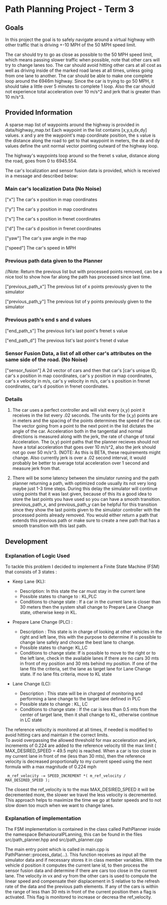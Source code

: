 # Path Planning Project - Term 3

## Goals
In this project the goal is to safely navigate around a virtual highway with other traffic that is driving +-10 MPH of the 50 MPH speed limit.

The car should try to go as close as possible to the 50 MPH speed limit, which means passing slower traffic when possible, note that other cars will try to change lanes too. 
The car should avoid hitting other cars at all cost as well as driving inside of the marked road lanes at all times, unless going from one lane to another.
The car should be able to make one complete loop around the 6946m highway. Since the car is trying to go 50 MPH, it should take a little over 5 minutes to complete 1 loop. 
Also the car should not experience total acceleration over 10 m/s^2 and jerk that is greater than 10 m/s^3.

## Provided Information

A sparse map list of waypoints around the highway is provided in data/highway_map.txt
Each waypoint in the list contains  [x,y,s,dx,dy] values. x and y are the waypoint's map coordinate position, the s value is the distance along the road to get to that waypoint in meters, the dx and dy values define the unit normal vector pointing outward of the highway loop.

The highway's waypoints loop around so the frenet s value, distance along the road, goes from 0 to 6945.554.

The car's localization and sensor fusion data is provided, which is received in a message and described below:

### Main car's localization Data (No Noise)

["x"] The car's x position in map coordinates

["y"] The car's y position in map coordinates

["s"] The car's s position in frenet coordinates

["d"] The car's d position in frenet coordinates

["yaw"] The car's yaw angle in the map

["speed"] The car's speed in MPH

### Previous path data given to the Planner

//Note: Return the previous list but with processed points removed, can be a nice tool to show how far along
the path has processed since last time. 

["previous_path_x"] The previous list of x points previously given to the simulator

["previous_path_y"] The previous list of y points previously given to the simulator

### Previous path's end s and d values 

["end_path_s"] The previous list's last point's frenet s value

["end_path_d"] The previous list's last point's frenet d value

### Sensor Fusion Data, a list of all other car's attributes on the same side of the road. (No Noise)

["sensor_fusion"] A 2d vector of cars and then that car's [car's unique ID, car's x position in map coordinates, car's y position in map coordinates, car's x velocity in m/s, car's y velocity in m/s, car's s position in frenet coordinates, car's d position in frenet coordinates. 

### Details

1. The car uses a perfect controller and will visit every (x,y) point it receives in the list every .02 seconds. The units for the (x,y) points are in meters and the spacing of the points determines the speed of the car. The vector going from a point to the next point in the list dictates the angle of the car. Acceleration both in the tangential and normal directions is measured along with the jerk, the rate of change of total Acceleration. The (x,y) point paths that the planner recieves should not have a total acceleration that goes over 10 m/s^2, also the jerk should not go over 50 m/s^3. (NOTE: As this is BETA, these requirements might change. Also currently jerk is over a .02 second interval, it would probably be better to average total acceleration over 1 second and measure jerk from that.

2. There will be some latency between the simulator running and the path planner returning a path, with optimized code usually its not very long maybe just 1-3 time steps. During this delay the simulator will continue using points that it was last given, because of this its a good idea to store the last points you have used so you can have a smooth transition. previous_path_x, and previous_path_y can be helpful for this transition since they show the last points given to the simulator controller with the processed points already removed. You would either return a path that extends this previous path or make sure to create a new path that has a smooth transition with this last path.

## Development

### Explanation of Logic Used
To tackle this problem I decided to implement a Finite State Machine (FSM) that consists of 3 states :

* Keep Lane (KL):
    - Description: In this state the car must stay in the current lane
    - Possible states to change to : KL,PLC
    - Conditions to change state : If a car in the current lane is closer than 30 meters then the system shall change to Prepare Lane Change state, otherwise keep in KL.

* Prepare Lane Change (PLC) :
    - Description : This state is in charge of looking at other vehicles in the right and left lane, this with the purpose to determine if is possible to change lane safely and choose the best lane to change.
    - Possible states to change: KL,LC
    - Conditions to change state: If is possible to move to the right or to the left lane, check in the available lanes if there are no cars 30 mts in front of my position and 30 mts behind my position. If one of the lane fits the criteria, set the lane as target lane for Lane Change state. If no lane fits criteria, move to KL state
                
* Lane Change (LC):
    - Description : This state will be in charged of monitoring and performing a lane change to the target lane defined in PLC
    - Possible state to change : KL, LC 
    - Conditions to change state : If the car is less than 0.5 mts from the center of target lane, then it shall change to KL, otherwise continue in LC state
 
 
 The reference velocity is monitored at all times, if needed is modified to avoid hitting cars and maintain it the correct limits.  
 To avoid overpassing the allowed threshold for max acceleration and jerk, increments of 0.224 are added to the reference velocity till the max limit ( MAX_DESIRED_SPEED = 49.5 mph) is reached.
 When a car is too close in my current lane in front of me (less than 30 mts), then the reference velocity is decreased proportionally to my current speed using the next formula with a max magnitude of 0.224 mph

~~~~
 m_ref_velocity -= SPEED_INCREMENT *( m_ref_velocity / MAX_DESIRED_SPEED );
~~~~ 
 
 The closest the ref_velocity is to the max MAX_DESIRED_SPEED it will be decremented more, the slower we travel the less velocity is decremented. This approach helps to maximize the time we go at faster speeds and to not slow down too much when we want to change lanes.
 
 ### Explanation of implementation
 
 The FSM implementation is contained in the class called PathPlanner inside the namespace BehaviouralPLanning, this can be found in the files src/path_planner.hpp and src/path_planner.cpp
 
 The main entry point which is called in main.cpp  is PathPlanner::process_data(...). This function receives as input all the simulator data and if necessary stores it in class member variables. With the vehicle d position it computes the current lane id, to then process the sensor fusion data and determine if there are cars too close in the current lane. 
 The velocity in vx and vy from the other cars is used to compute the linear speed and compensate their displacement in S relative to the refresh rate of the data and the previous path elements. 
 If any of the cars is within the range of less than 30 mts in front of the current position then a flag is activated. 
 This flag is monitored to increase or decresa the ref_velocity.
 
 


